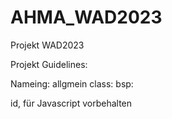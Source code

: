 # AHMA_WAD2023
Projekt WAD2023

Projekt Guidelines:

Nameing:
allgmein class:
bsp: <div class="name-container">

id, für Javascript vorbehalten
